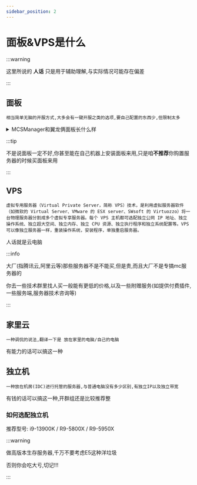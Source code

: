 ```yaml
---
sidebar_position: 2
---
```


# 面板&VPS是什么

:::warning

这里所说的 **人话** 只是用于辅助理解,与实际情况可能存在偏差

:::

## 面板

```
相当简单无脑的开服方式,大多会有一键开服之类的选项,要自己配置的东西少,但限制太多
```
<details>
<summary>MCSManager和翼龙俩面板长什么样</summary>

**MCSManager**

![](_images/mcsm.png)

**翼龙**

![](_images/翼龙面板.png)

</details>

:::tip

不是说面板一定不好,你甚至能在自己机器上安装面板来用,只是咱**不推荐**你购置服务器的时候买面板来用

:::

## VPS

```
虚拟专用服务器（Virtual Private Server，简称 VPS）技术，是利用虚拟服务器软件（如微软的 Virtual Server、VMware 的 ESX server、SWsoft 的 Virtuozzo）将一台物理服务器分割成多个虚拟专享服务器。每个 VPS 主机都可选配独立公网 IP 地址、独立操作系统、独立超大空间、独立内存、独立 CPU 资源、独立执行程序和独立系统配置等。VPS 可以像独立服务器一样，重装操作系统，安装程序，单独重启服务器。
```

人话就是云电脑

:::info

大厂(指腾讯云,阿里云等)那些服务器不是不能买,但是贵,而且大厂不是专搞mc服务器的

你去一些技术群里找人买一般能有更低的价格,以及一些附赠服务(如提供付费插件,一些服务端,服务器技术咨询等)

:::

## 家里云

```
一种调侃的说法,翻译一下是 放在家里的电脑/自己的电脑
```

有能力的话可以搞这一种

## 独立机

```
一种放在机房(IDC)进行托管的服务器,与普通电脑没有多少区别,有独立IP以及独立带宽
```

有钱的话可以搞这一种,开群组还是比较推荐整

### 如何选配独立机

推荐型号: i9-13900K / R9-5800X / R9-5950X

:::warning

做高版本生存服务器,千万不要考虑E5这种洋垃圾

否则你会吃大亏,切记!!!

:::
